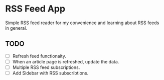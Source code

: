 # RSS Feed App
Simple RSS feed reader for my convenience and learning about RSS feeds in general.

## TODO
- [ ] Refresh feed functionaity.
- [ ] When an article page is refreshed, update the data.
- [ ] Multiple RSS feed subscriptions.
- [ ] Add Sidebar with RSS subscribtions.